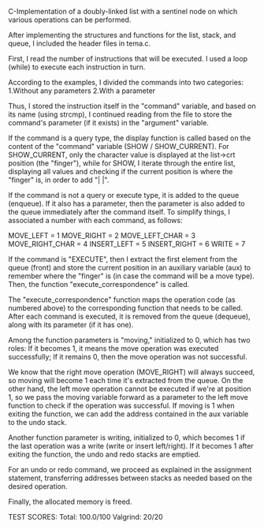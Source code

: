 C-Implementation of a doubly-linked list with a sentinel node on which various operations can be performed.

After implementing the structures and functions for the list, stack, and queue, I included the header files in tema.c.

First, I read the number of instructions that will be executed. I used a loop (while) to execute each instruction in turn.

According to the examples, I divided the commands into two categories:
1.Without any parameters
2.With a parameter

Thus, I stored the instruction itself in the "command" variable, and based on its name (using strcmp), I continued reading from the file to store the command's parameter (if it exists) in the "argument" variable.

If the command is a query type, the display function is called based on the content of the "command" variable (SHOW / SHOW_CURRENT). For SHOW_CURRENT, only the character value is displayed at the list->crt position (the "finger"), while for SHOW, I iterate through the entire list, displaying all values and checking if the current position is where the "finger" is, in order to add "| |".

If the command is not a query or execute type, it is added to the queue (enqueue). If it also has a parameter, then the parameter is also added to the queue immediately after the command itself. To simplify things, I associated a number with each command, as follows:

MOVE_LEFT = 1
MOVE_RIGHT = 2
MOVE_LEFT_CHAR <C> = 3
MOVE_RIGHT_CHAR <C> = 4
INSERT_LEFT <C> = 5
INSERT_RIGHT <C> = 6
WRITE <C> = 7

If the command is "EXECUTE", then I extract the first element from the queue (front) and store the current position in an auxiliary variable (aux) to remember where the "finger" is (in case the command will be a move type). Then, the function "execute_correspondence" is called.

The "execute_correspondence" function maps the operation code (as numbered above) to the corresponding function that needs to be called. After each command is executed, it is removed from the queue (dequeue), along with its parameter (if it has one).

Among the function parameters is "moving," initialized to 0, which has two roles:
If it becomes 1, it means the move operation was executed successfully;
If it remains 0, then the move operation was not successful.

We know that the right move operation (MOVE_RIGHT) will always succeed, so moving will become 1 each time it's extracted from the queue. On the other hand, the left move operation cannot be executed if we're at position 1, so we pass the moving variable forward as a parameter to the left move function to check if the operation was successful. If moving is 1 when exiting the function, we can add the address contained in the aux variable to the undo stack.

Another function parameter is writing, initialized to 0, which becomes 1 if the last operation was a write (write or insert left/right). If it becomes 1 after exiting the function, the undo and redo stacks are emptied.

For an undo or redo command, we proceed as explained in the assignment statement, transferring addresses between stacks as needed based on the desired operation.

Finally, the allocated memory is freed.

TEST SCORES:
Total: 100.0/100
Valgrind: 20/20
